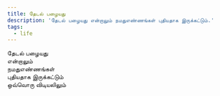 ```yaml
---
title: தேடல் பழையது
description: 'தேடல் பழையது என்றாலும் நமதுஎண்ணங்கள் புதியதாக இருக்கட்டும்.'
tags:
  - life
---
```


தேடல் பழையது  
என்றாலும்  
நமதுஎண்ணங்கள்  
புதியதாக இருக்கட்டும்  
ஒவ்வொரு விடியலிலும்
